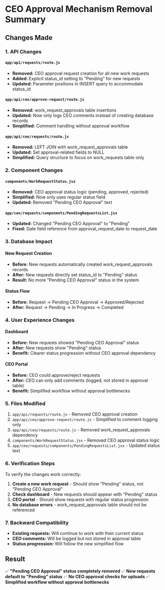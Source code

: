 # CEO Approval Mechanism Removal Summary

## Changes Made

### 1. **API Changes**

#### `app/api/requests/route.js`
- **Removed:** CEO approval request creation for all new work requests
- **Added:** Explicit status_id setting to "Pending" for new requests
- **Updated:** Parameter positions in INSERT query to accommodate status_id

#### `app/api/ceo/approve-request/route.js`
- **Removed:** work_request_approvals table insertions
- **Updated:** Now only logs CEO comments instead of creating database records
- **Simplified:** Comment handling without approval workflow

#### `app/api/ceo/requests/route.js`
- **Removed:** LEFT JOIN with work_request_approvals table
- **Updated:** Set approval-related fields to NULL
- **Simplified:** Query structure to focus on work_requests table only

### 2. **Component Changes**

#### `components/WorkRequestStatus.jsx`
- **Removed:** CEO approval status logic (pending, approved, rejected)
- **Simplified:** Now only uses regular status field
- **Updated:** Removed "Pending CEO Approval" text

#### `app/ceo/requests/components/PendingRequestsList.jsx`
- **Updated:** Changed "Pending CEO Approval" to "Pending"
- **Fixed:** Date field reference from approval_request_date to request_date

### 3. **Database Impact**

#### New Request Creation
- **Before:** New requests automatically created work_request_approvals records
- **After:** New requests directly set status_id to "Pending" status
- **Result:** No more "Pending CEO Approval" status in the system

#### Status Flow
- **Before:** Request → Pending CEO Approval → Approved/Rejected
- **After:** Request → Pending → In Progress → Completed

### 4. **User Experience Changes**

#### Dashboard
- **Before:** New requests showed "Pending CEO Approval" status
- **After:** New requests show "Pending" status
- **Benefit:** Clearer status progression without CEO approval dependency

#### CEO Portal
- **Before:** CEO could approve/reject requests
- **After:** CEO can only add comments (logged, not stored in approval table)
- **Benefit:** Simplified workflow without approval bottlenecks

### 5. **Files Modified**

1. `app/api/requests/route.js` - Removed CEO approval creation
2. `app/api/ceo/approve-request/route.js` - Simplified to comment logging only
3. `app/api/ceo/requests/route.js` - Removed work_request_approvals dependency
4. `components/WorkRequestStatus.jsx` - Removed CEO approval status logic
5. `app/ceo/requests/components/PendingRequestsList.jsx` - Updated status text

### 6. **Verification Steps**

To verify the changes work correctly:

1. **Create a new work request** - Should show "Pending" status, not "Pending CEO Approval"
2. **Check dashboard** - New requests should appear with "Pending" status
3. **CEO portal** - Should show requests with regular status progression
4. **No database errors** - work_request_approvals table should not be referenced

### 7. **Backward Compatibility**

- **Existing requests:** Will continue to work with their current status
- **CEO comments:** Will be logged but not stored in approval table
- **Status progression:** Will follow the new simplified flow

## Result

✅ **"Pending CEO Approval" status completely removed**
✅ **New requests default to "Pending" status**
✅ **No CEO approval checks for uploads**
✅ **Simplified workflow without approval bottlenecks**
